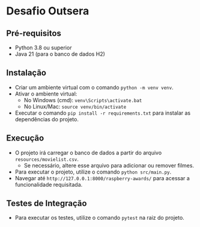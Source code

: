 # Desafio Outsera

## Pré-requisitos
- Python 3.8 ou superior
- Java 21 (para o banco de dados H2)

## Instalação
- Criar um ambiente virtual com o comando `python -m venv venv`.
- Ativar o ambiente virtual:
  - No Windows (cmd): `venv\Scripts\activate.bat`
  - No Linux/Mac: `source venv/bin/activate`
- Executar o comando `pip install -r requirements.txt` para instalar as dependências do projeto.

## Execução
- O projeto irá carregar o banco de dados a partir do arquivo `resources/movielist.csv`.
  - Se necessário, altere esse arquivo para adicionar ou remover filmes.
- Para executar o projeto, utilize o comando `python src/main.py`.
- Navegar até `http://127.0.0.1:8000/raspberry-awards/` para acessar a funcionalidade requisitada.

## Testes de Integração
- Para executar os testes, utilize o comando `pytest` na raiz do projeto.

